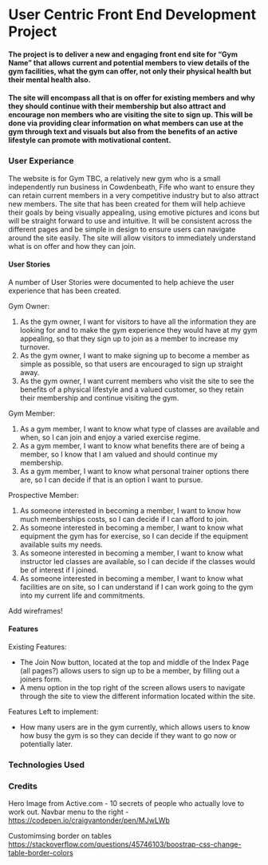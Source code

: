 # User Centric Front End Development Project

#### The project is to deliver a new and engaging front end site for “Gym Name” that allows current and potential members to view details of the gym facilities, what the gym can offer, not only their physical health but their mental health also.
#### The site will encompass all that is on offer for existing members and why they should continue with their membership but also attract and encourage non members who are visiting the site to sign up. This will be done via providing clear information on what members can use at the gym through text and visuals but also from the benefits of an active lifestyle can promote with motivational content.

### **User Experiance**

The website is for Gym TBC, a relatively new gym who is a small independently run business in Cowdenbeath, Fife who want to ensure they can retain current members in a very competitive industry but to also attract new members. The site that has been created for them will help achieve their goals by being visually appealing, using emotive pictures and icons but will be straight forward to use and intuitive. It will be consistent across the different pages and be simple in design to ensure users can navigate around the site easily. The site will allow visitors to immediately understand what is on offer and how they can join.

#### User Stories

A number of User Stories were documented to help achieve the user experience that has been created.

Gym Owner:

1. As the gym owner, I want for visitors to have all the information they are looking for and to make the gym experience they would have at my gym appealing, so that they sign up to join as a member to increase my turnover.
2. As the gym owner, I want to make signing up to become a member as simple as possible, so that users are encouraged to sign up straight away.
3. As the gym owner, I want current members who visit the site to see the benefits of a physical lifestyle and a valued customer, so they retain their membership and continue visiting the gym.

Gym Member:

1. As a gym member, I want to know what type of classes are available and when, so I can join and enjoy a varied exercise regime.
2. As a gym member, I want to know what benefits there are of being a member, so I know that I am valued and should continue my membership.
3. As a gym member, I want to know what personal trainer options there are, so I can decide if that is an option I want to pursue.

Prospective Member:

1. As someone interested in becoming a member, I want to know how much memberships costs, so I can decide if I can afford to join.
2. As someone interested in becoming a member, I want to know what equipment the gym has for exercise, so I can decide if the equipment available suits my needs.
3. As someone interested in becoming a member, I want to know what instructor led classes are available, so I can decide if the classes would be of interest if I joined.
4. As someone interested in becoming a member, I want to know what facilities are on site, so I can understand if I can work going to the gym into my current life and commitments.

Add wireframes!

#### Features

Existing Features:

- The Join Now button, located at the top and middle of the Index Page (all pages?) allows users to sign up to be a member, by filling out a joiners form.
- A menu option in the top right of the screen allows users to navigate through the site to view the different information located within the site.

Features Left to implement:

- How many users are in the gym currently, which allows users to know how busy the gym is so they can decide if they want to go now or potentially later.



### Technologies Used


### Credits

Hero Image from Active.com - 10 secrets of people who actually love to work out.
Navbar menu to the right - https://codepen.io/craigvantonder/pen/MJwLWb

Customimsing border on tables
https://stackoverflow.com/questions/45746103/boostrap-css-change-table-border-colors


